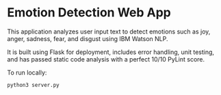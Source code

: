 # Emotion Detection Web App

This application analyzes user input text to detect emotions such as joy, anger, sadness, fear, and disgust using IBM Watson NLP.

It is built using Flask for deployment, includes error handling, unit testing, and has passed static code analysis with a perfect 10/10 PyLint score.

To run locally:  
```bash
python3 server.py

